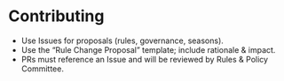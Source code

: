 # Contributing

- Use Issues for proposals (rules, governance, seasons).
- Use the “Rule Change Proposal” template; include rationale & impact.
- PRs must reference an Issue and will be reviewed by Rules & Policy Committee.
